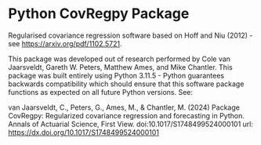 # Python CovRegpy Package


Regularised covariance regression software based on Hoff and Niu (2012) - see https://arxiv.org/pdf/1102.5721.



This package was developed out of research performed by Cole van Jaarsveldt, Gareth W. Peters, Matthew Ames, and Mike Chantler. This package was built entirely using Python 3.11.5 - Python guarantees backwards compatibility which should ensure that this software package functions as expected on all future Python versions. See:



van Jaarsveldt, C., Peters, G., Ames, M., & Chantler, M. (2024) Package CovRegpy: Regularized covariance regression and forecasting in Python. Annals of Actuarial Science, First View. doi:10.1017/S1748499524000101 url: https://dx.doi.org/10.1017/S1748499524000101



